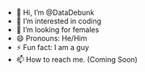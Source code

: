 - 👋 Hi, I’m @DataDebunk
- 👀 I’m interested in coding
- 💞️ I’m looking for females
- 😄 Pronouns: He/Him
- ⚡ Fun fact: I am a guy
-  📫 How to reach me. (Coming Soon)
